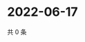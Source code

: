# 2022-06-17

共 0 条

<!-- BEGIN WEIBO -->
<!-- 最后更新时间 Fri Jun 17 2022 01:12:14 GMT+0800 (China Standard Time) -->

<!-- END WEIBO -->
